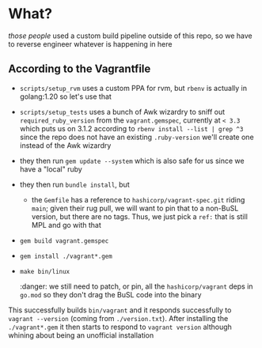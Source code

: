 # What?

_those people_ used a custom build pipeline outside of this repo, so we have to reverse engineer whatever is happening in here

## According to the Vagrantfile

* `scripts/setup_rvm` uses a custom PPA for rvm, but `rbenv` is actually in golang:1.20 so let's use that
* `scripts/setup_tests` uses a bunch of Awk wizardry to sniff out `required_ruby_version` from the `vagrant.gemspec`, currently at `< 3.3` which puts us on 3.1.2 according to `rbenv install --list | grep ^3`
  since the repo does not have an existing `.ruby-version` we'll create one instead of the Awk wizardry
* they then run `gem update --system` which is also safe for us since we have a "local" ruby
* they then run `bundle install`, but
  * the `Gemfile` has a reference to `hashicorp/vagrant-spec.git` riding `main`; given their rug pull,
    we will want to pin that to a non-BuSL version, but there are no tags. Thus, we just pick a `ref:`
    that is still MPL and go with that
* `gem build vagrant.gemspec`
* `gem install ./vagrant*.gem`
* `make bin/linux`

  :danger: we still need to patch, or pin, all the `hashicorp/vagrant` deps in `go.mod` so they don't drag the BuSL code into the binary

This successfully builds `bin/vagrant` and it responds successfully to `vagrant --version` (coming from `./version.txt`). After installing the `./vagrant*.gem` it then starts to respond to `vagrant version` although whining about being an unofficial installation
